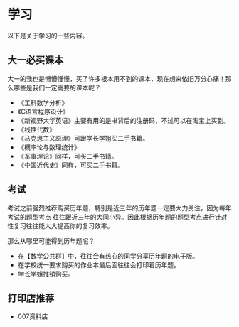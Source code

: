 # **学习**
 以下是关于学习的一些内容。

## **大一必买课本**

 大一的我也是懵懵懂懂，买了许多根本用不到的课本，现在想来依旧万分心痛！那么哪些是我们一定需要的课本呢？
 * 《工科数学分析》
 * 《C语言程序设计》
 * 《新视野大学英语》主要有用的是书背后的注册码，不过可以在淘宝上买到。
 * 《线性代数》
 * 《马克思主义原理》可跟学长学姐买二手书籍。
 * 《概率论与数理统计》
 * 《军事理论》同样，可买二手书籍。
 * 《中国近代史》同样，可买二手书籍。

## **考试**
 考试之前强烈推荐购买历年题，特别是近三年的历年题一定要大力关注，因为每年考试的题型考点
 往往跟近三年的大同小异。因此根据历年题的题型考点进行针对性复习往往能大大提高你的复习效率。

 那么从哪里可能得到历年题呢？
 * 在【数学公共群】中，往往会有热心的同学分享历年题的电子版。
 * 在学校统一要求购买的作业本最后面往往会打印着历年题。
 * 学长学姐推销购买。

## **打印店推荐**
 * 007资料店